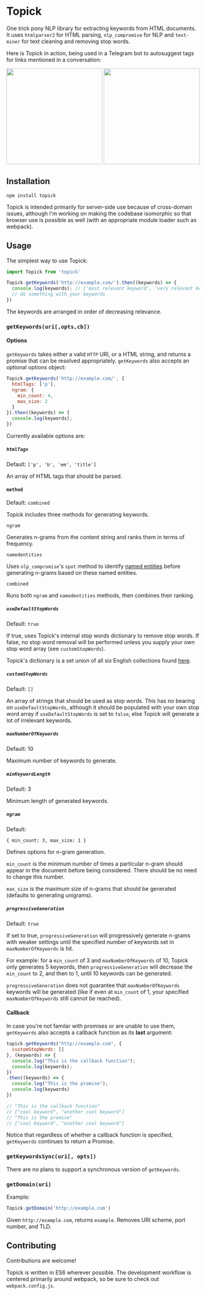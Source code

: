 # Topick

One trick pony NLP library for extracting keywords from HTML documents. It uses `htmlparser2` for HTML parsing, `nlp_compromise` for NLP and `text-miner` for text cleaning and removing stop words.

Here is Topick in action, being used in a Telegram bot to autosuggest tags for links mentioned in a conversation:

<img src="http://siawyoung.com/coding/javascript/2015-07-28-topick/mure-sneak-peek-1.jpg" width="250">
<img src="http://siawyoung.com/coding/javascript/2015-07-28-topick/mure-sneak-peek-2.jpg" width="250">

## Installation

`npm install topick`

Topick is intended primarily for server-side use because of cross-domain issues, although I'm working on making the codebase isomorphic so that browser use is possible as well (with an appropriate module loader such as webpack).

## Usage

The simplest way to use Topick:

```js
import Topick from 'topick'

Topick.getKeywords('http://example.com/').then((keywords) => {
  console.log(keywords); // ['most relevant keyword', 'very relevant keyword', 'somewhat relevant keyword']
  // do something with your keywords
})
```

The keywords are arranged in order of decreasing relevance.

### `getKeywords(uri[,opts,cb])`

#### Options

`getKeywords` takes either a valid `HTTP` URI, or a HTML string, and returns a promise that can be resolved appropriately. `getKeywords` also accepts an optional options object:

```js
Topick.getKeywords('http://example.com/', {
  htmlTags: ['p'],
  ngram: {
    min_count: 4,
    max_size: 2
  }
}).then((keywords) => {
  console.log(keywords);
})
```

Currently available options are:

##### `htmlTags`

Default: `['p', 'b', 'em', 'title']`

An array of HTML tags that should be parsed.

#### `method`

Default: `combined`

Topick includes three methods for generating keywords. 

`ngram`

Generates n-grams from the content string and ranks them in terms of frequency.

`namedentities`

Uses `nlp_compromise`'s `spot` method to identify [named entities](https://en.wikipedia.org/wiki/Named-entity_recognition) before generating n-grams based on these named entities.

`combined`

Runs both `ngram` and `namedentities` methods, then combines their ranking.

##### `useDefaultStopWords`

Default: `true`

If true, uses Topick's internal stop words dictionary to remove stop words. If false, no stop word removal will be performed unless you supply your own stop word array (see `customStopWords`).

Topick's dictionary is a set union of all six English collections found [here](https://code.google.com/p/stop-words/).

##### `customStopWords`

Default: `[]`

An array of strings that should be used as stop words. This has no bearing on `useDefaultStopWords`, although it should be populated with your own stop word array if `useDefaultStopWords` is set to `false`, else Topick will generate a lot of irrelevant keywords.

##### `maxNumberOfKeywords`

Default: 10

Maximum number of keywords to generate.

##### `minKeywordLength`

Default: 3

Minimum length of generated keywords.

##### `ngram`

Default:

```
{ min_count: 3, max_size: 1 }
```

Defines options for n-gram generation. 

`min_count` is the minimum number of times a particular n-gram should appear in the document before being considered. There should be no need to change this number.

`max_size` is the maximum size of n-grams that should be generated (defaults to generating unigrams).

##### `progressiveGeneration`

Default: `true`

If set to true, `progressiveGeneration` will progressively generate n-grams with weaker settings until the specified number of keywords set in `maxNumberOfKeywords` is hit.

For example: for a `min_count` of 3 and `maxNumberOfKeywords` of 10, Topick only generates 5 keywords, then `progressiveGeneration` will decrease the `min_count` to 2, and then to 1, until 10 keywords can be generated.

`progressiveGeneration` does not guarantee that `maxNumberOfKeywords` keywords will be generated (like if even at `min_count` of 1, your specified `maxNumberOfKeywords` still cannot be reached).

#### Callback

In case you're not familar with promises or are unable to use them, `getKeywords` also accepts a callback function as its **last** argument:

```js
topick.getKeywords("http://example.com", {
  customStopWords: []
}, (keywords) => {
  console.log("This is the callback function");
  console.log(keywords);
})
.then((keywords) => {
  console.log("This is the promise");
  console.log(keywords)
})

// "This is the callback function"
// ["cool keyword", "another cool keyword"]
// "This is the promise"
// ["cool keyword", "another cool keyword"]
```

Notice that regardless of whether a callback function is specified, `getKeywords` continues to return a Promise.

### `getKeywordsSync(uri[, opts])`

There are no plans to support a synchronous version of `getKeywords`.

### `getDomain(uri)`

Example:

```js
Topick.getDomain('http://example.com')
```

Given `http://example.com`, returns `example`. Removes URI scheme, port number, and TLD.

## Contributing

Contributions are welcome!

Topick is written in ES6 wherever possible. The development workflow is centered primarily around webpack, so be sure to check out `webpack.config.js`.